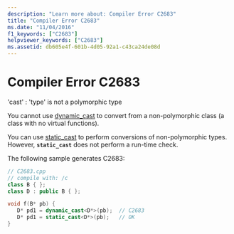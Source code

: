 ```yaml
---
description: "Learn more about: Compiler Error C2683"
title: "Compiler Error C2683"
ms.date: "11/04/2016"
f1_keywords: ["C2683"]
helpviewer_keywords: ["C2683"]
ms.assetid: db605e4f-601b-4d05-92a1-c43ca24de08d
---
```

# Compiler Error C2683

'cast' : 'type' is not a polymorphic type

You cannot use [dynamic_cast](../../cpp/dynamic-cast-operator.md) to convert from a non-polymorphic class (a class with no virtual functions).

You can use [static_cast](../../cpp/static-cast-operator.md) to perform conversions of non-polymorphic types. However, **`static_cast`** does not perform a run-time check.

The following sample generates C2683:

```cpp
// C2683.cpp
// compile with: /c
class B { };
class D : public B { };

void f(B* pb) {
   D* pd1 = dynamic_cast<D*>(pb);  // C2683
   D* pd1 = static_cast<D*>(pb);   // OK
}
```
